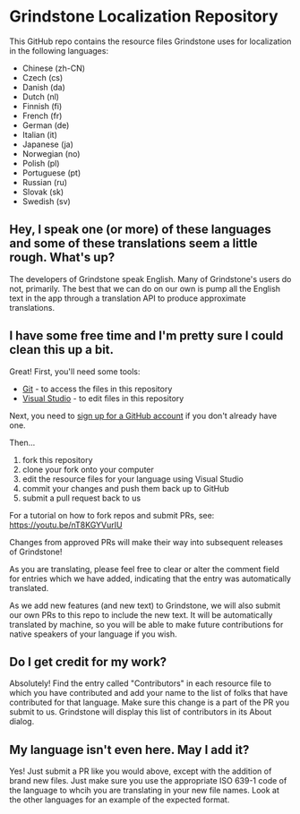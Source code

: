 # Grindstone Localization Repository
This GitHub repo contains the resource files Grindstone uses for localization in the following languages:
* Chinese (zh-CN)
* Czech (cs)
* Danish (da)
* Dutch (nl)
* Finnish (fi)
* French (fr)
* German (de)
* Italian (it)
* Japanese (ja)
* Norwegian (no)
* Polish (pl)
* Portuguese (pt)
* Russian (ru)
* Slovak (sk)
* Swedish (sv)

## Hey, I speak one (or more) of these languages and some of these translations seem a little rough. What's up?
The developers of Grindstone speak English.
Many of Grindstone's users do not, primarily.
The best that we can do on our own is pump all the English text in the app through a translation API to produce approximate translations.

## I have some free time and I'm pretty sure I could clean this up a bit.
Great!
First, you'll need some tools:
* [Git](https://git-scm.com/) - to access the files in this repository
* [Visual Studio](https://visualstudio.microsoft.com/) - to edit files in this repository

Next, you need to [sign up for a GitHub account](https://github.com/signup) if you don't already have one.

Then...
1. fork this repository
2. clone your fork onto your computer
3. edit the resource files for your language using Visual Studio
4. commit your changes and push them back up to GitHub
5. submit a pull request back to us

For a tutorial on how to fork repos and submit PRs, see: https://youtu.be/nT8KGYVurIU

Changes from approved PRs will make their way into subsequent releases of Grindstone!

As you are translating, please feel free to clear or alter the comment field for entries which we have added, indicating that the entry was automatically translated.

As we add new features (and new text) to Grindstone, we will also submit our own PRs to this repo to include the new text.
It will be automatically translated by machine, so you will be able to make future contributions for native speakers of your language if you wish.

## Do I get credit for my work?
Absolutely!
Find the entry called "Contributors" in each resource file to which you have contributed and add your name to the list of folks that have contributed for that language.
Make sure this change is a part of the PR you submit to us.
Grindstone will display this list of contributors in its About dialog.

## My language isn't even here. May I add it?
Yes!
Just submit a PR like you would above, except with the addition of brand new files.
Just make sure you use the appropriate ISO 639-1 code of the language to whcih you are translating in your new file names.
Look at the other languages for an example of the expected format.
